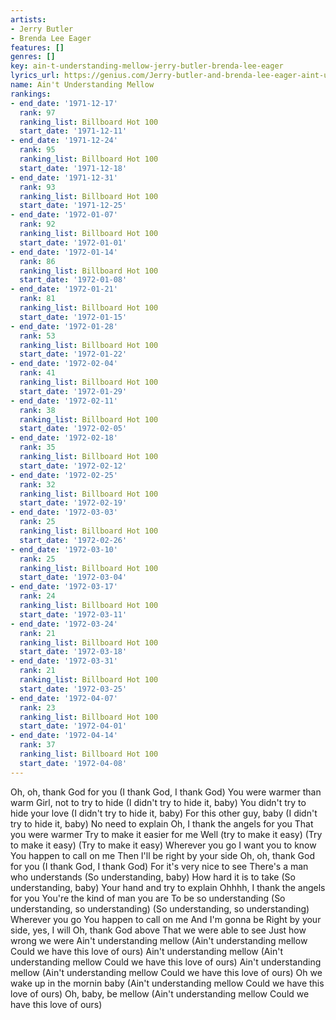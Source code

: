```yaml
---
artists:
- Jerry Butler
- Brenda Lee Eager
features: []
genres: []
key: ain-t-understanding-mellow-jerry-butler-brenda-lee-eager
lyrics_url: https://genius.com/Jerry-butler-and-brenda-lee-eager-aint-understanding-mellow-lyrics
name: Ain't Understanding Mellow
rankings:
- end_date: '1971-12-17'
  rank: 97
  ranking_list: Billboard Hot 100
  start_date: '1971-12-11'
- end_date: '1971-12-24'
  rank: 95
  ranking_list: Billboard Hot 100
  start_date: '1971-12-18'
- end_date: '1971-12-31'
  rank: 93
  ranking_list: Billboard Hot 100
  start_date: '1971-12-25'
- end_date: '1972-01-07'
  rank: 92
  ranking_list: Billboard Hot 100
  start_date: '1972-01-01'
- end_date: '1972-01-14'
  rank: 86
  ranking_list: Billboard Hot 100
  start_date: '1972-01-08'
- end_date: '1972-01-21'
  rank: 81
  ranking_list: Billboard Hot 100
  start_date: '1972-01-15'
- end_date: '1972-01-28'
  rank: 53
  ranking_list: Billboard Hot 100
  start_date: '1972-01-22'
- end_date: '1972-02-04'
  rank: 41
  ranking_list: Billboard Hot 100
  start_date: '1972-01-29'
- end_date: '1972-02-11'
  rank: 38
  ranking_list: Billboard Hot 100
  start_date: '1972-02-05'
- end_date: '1972-02-18'
  rank: 35
  ranking_list: Billboard Hot 100
  start_date: '1972-02-12'
- end_date: '1972-02-25'
  rank: 32
  ranking_list: Billboard Hot 100
  start_date: '1972-02-19'
- end_date: '1972-03-03'
  rank: 25
  ranking_list: Billboard Hot 100
  start_date: '1972-02-26'
- end_date: '1972-03-10'
  rank: 25
  ranking_list: Billboard Hot 100
  start_date: '1972-03-04'
- end_date: '1972-03-17'
  rank: 24
  ranking_list: Billboard Hot 100
  start_date: '1972-03-11'
- end_date: '1972-03-24'
  rank: 21
  ranking_list: Billboard Hot 100
  start_date: '1972-03-18'
- end_date: '1972-03-31'
  rank: 21
  ranking_list: Billboard Hot 100
  start_date: '1972-03-25'
- end_date: '1972-04-07'
  rank: 23
  ranking_list: Billboard Hot 100
  start_date: '1972-04-01'
- end_date: '1972-04-14'
  rank: 37
  ranking_list: Billboard Hot 100
  start_date: '1972-04-08'
---
```

Oh, oh, thank God for you
(I thank God, I thank God)
You were warmer than warm
Girl, not to try to hide
(I didn't try to hide it, baby)
You didn't try to hide your love
(I didn't try to hide it, baby)
For this other guy, baby
(I didn't try to hide it, baby)
No need to explain
Oh, I thank the angels for you
That you were warmer
Try to make it easier for me
Well (try to make it easy)
(Try to make it easy)
(Try to make it easy)
Wherever you go
I want you to know
You happen to call on me
Then I'll be right by your side
Oh, oh, thank God for you
(I thank God, I thank God)
For it's very nice to see
There's a man who understands
(So understanding, baby)
How hard it is to take
(So understanding, baby)
Your hand and try to explain
Ohhhh, I thank the angels for you
You're the kind of man you are
To be so understanding
(So understanding, so understanding)
(So understanding, so understanding)
Wherever you go
You happen to call on me
And I'm gonna be
Right by your side, yes, I will
Oh, thank God above
That we were able to see
Just how wrong we were
Ain't understanding mellow
(Ain't understanding mellow
Could we have this love of ours)
Ain't understanding mellow
(Ain't understanding mellow
Could we have this love of ours)
Ain't understanding mellow
(Ain't understanding mellow
Could we have this love of ours)
Oh we wake up in the mornin baby
(Ain't understanding mellow
Could we have this love of ours)
Oh, baby, be mellow
(Ain't understanding mellow
Could we have this love of ours)
